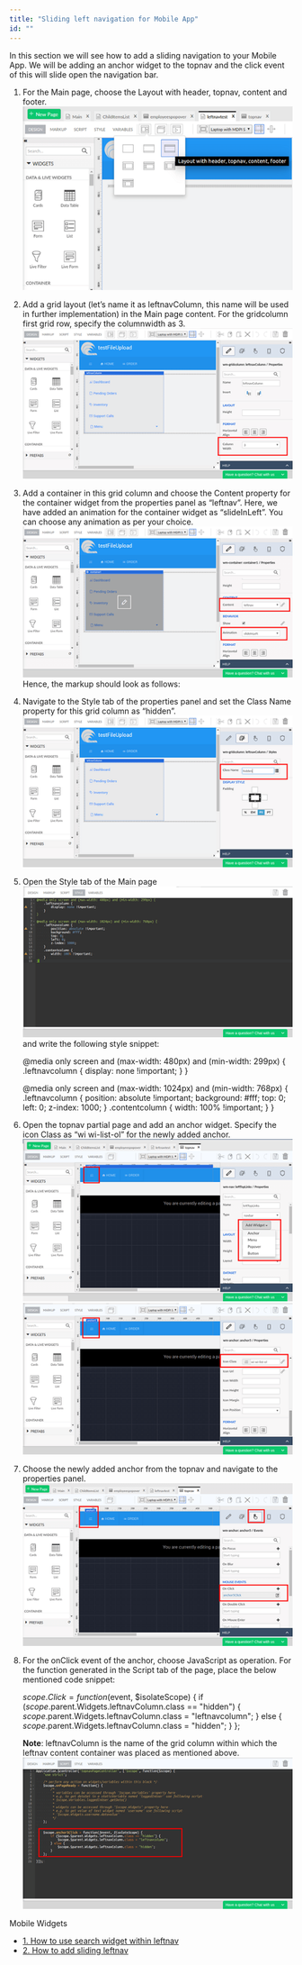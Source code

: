 ```yaml
---
title: "Sliding left navigation for Mobile App"
id: ""
---
```


In this section we will see how to add a sliding navigation to your Mobile App. We will be adding an anchor widget to the topnav and the click event of this will slide open the navigation bar.

1. For the Main page, choose the Layout with header, topnav, content and footer. [![](/learn/assets/sliding_leftnav1.png)](/learn/assets/sliding_leftnav1.png)
2. Add a grid layout (let’s name it as leftnavColumn, this name will be used in further implementation) in the Main page content. For the gridcolumn first grid row, specify the columnwidth as 3. [![](/learn/assets/sliding_leftnav2.png)](/learn/assets/sliding_leftnav2.png)
3. Add a container in this grid column and choose the Content property for the container widget from the properties panel as “leftnav”. Here, we have added an animation for the container widget as “slideInLeft”. You can choose any animation as per your choice. [![](/learn/assets/sliding_leftnav4.png)](/learn/assets/sliding_leftnav4.png) Hence, the markup should look as follows:
    
    <wm-header content="header" name="header" height="auto"></wm-header>
        <wm-top-nav content="topnav" name="top_nav1"></wm-top-nav>
        <wm-content name="content">
            <wm-page-content columnwidth="12" name="mainContent" padding="unset 15px">
                <wm-layoutgrid name="layoutgrid1">
                    <wm-gridrow name="gridrow1">
                        <wm-gridcolumn columnwidth="3" name="leftnavColumn" class="hidden">
                            <wm-container name="container1" content="leftnav" animation="slideInLeft"></wm-container>
                        </wm-gridcolumn>
                    </wm-gridrow>
                </wm-layoutgrid>
            </wm-page-content>
        </wm-content>
        <wm-footer name="footer" content="footer"></wm-footer>
    
4. Navigate to the Style tab of the properties panel and set the Class Name property for this grid column as “hidden”. [![](/learn/assets/sliding_leftnav3.png)](/learn/assets/sliding_leftnav3.png)
5. Open the Style tab of the Main page [![](/learn/assets/sliding_leftnav5.png)](/learn/assets/sliding_leftnav5.png) and write the following style snippet:
    
    @media only screen and (max-width: 480px) and (min-width: 299px) {
        .leftnavcolumn {
            display: none !important;
        }
    }
    
    @media only screen and (max-width: 1024px) and (min-width: 768px) {
        .leftnavcolumn {
            position: absolute !important;
            background: #fff;
            top: 0;
            left: 0;
            z-index: 1000;
        }
        .contentcolumn {
            width: 100% !important;
        }
    }
    
6. Open the topnav partial page and add an anchor widget. Specify the icon Class as “wi wi-list-ol” for the newly added anchor. [![](/learn/assets/sliding_leftnav6.png)](/learn/assets/sliding_leftnav6.png) [![](/learn/assets/sliding_leftnav7.png)](/learn/assets/sliding_leftnav7.png)
7. Choose the newly added anchor from the topnav and navigate to the properties panel. [![](/learn/assets/sliding_leftnav8.png)](/learn/assets/sliding_leftnav8.png)
8. For the onClick event of the anchor, choose JavaScript as operation. For the function generated in the Script tab of the page, place the below mentioned code snippet:
    
    $scope.Click = function($event, $isolateScope) {
            if ($scope.$parent.Widgets.leftnavColumn.class == "hidden") {
                $scope.$parent.Widgets.leftnavColumn.class = "leftnavcolumn";
            } else {
                $scope.$parent.Widgets.leftnavColumn.class = "hidden";
            }
        };
    
    **Note**: leftnavColumn is the name of the grid column within which the leftnav content container was placed as mentioned above. [![](/learn/assets/sliding_leftnav9.png)](/learn/assets/sliding_leftnav9.png)

Mobile Widgets

- [1. How to use search widget within leftnav](/learn/how-tos/using-search-widget-within-navbar/)
- [2. How to add sliding leftnav](/learn/how-tos/sliding-leftnav-mobile-app/)

